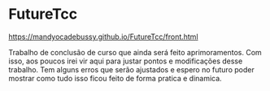 # FutureTcc
https://mandyocadebussy.github.io/FutureTcc/front.html


Trabalho de conclusão de curso que ainda será feito aprimoramentos.
Com isso, aos poucos irei vir aqui para justar pontos e modificações desse trabalho.
Tem alguns erros que serão ajustados e espero no futuro poder
mostrar como tudo isso ficou feito de forma pratica e dinamica.
#

